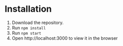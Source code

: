 # Installation 
1. Download the repository.
2. Run `npm install`
3. Run `npm start`
4. Open http://localhost:3000 to view it in the browser